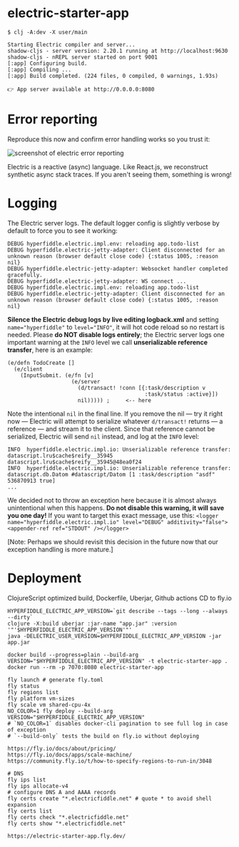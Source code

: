 # electric-starter-app

```
$ clj -A:dev -X user/main

Starting Electric compiler and server...
shadow-cljs - server version: 2.20.1 running at http://localhost:9630
shadow-cljs - nREPL server started on port 9001
[:app] Configuring build.
[:app] Compiling ...
[:app] Build completed. (224 files, 0 compiled, 0 warnings, 1.93s)

👉 App server available at http://0.0.0.0:8080
```

# Error reporting

Reproduce this now and confirm error handling works so you trust it:

![screenshot of electric error reporting](readme-electric-error-reporting-proof.png)

Electric is a reactive (async) language. Like React.js, we reconstruct synthetic async stack traces. If you aren't seeing them, something is wrong!

# Logging

The Electric server logs. The default logger config is slightly verbose by default to force you to see it working:

```
DEBUG hyperfiddle.electric.impl.env: reloading app.todo-list
DEBUG hyperfiddle.electric-jetty-adapter: Client disconnected for an unknown reason (browser default close code) {:status 1005, :reason nil}
DEBUG hyperfiddle.electric-jetty-adapter: Websocket handler completed gracefully.
DEBUG hyperfiddle.electric-jetty-adapter: WS connect ...
DEBUG hyperfiddle.electric.impl.env: reloading app.todo-list
DEBUG hyperfiddle.electric-jetty-adapter: Client disconnected for an unknown reason (browser default close code) {:status 1005, :reason nil}
```

**Silence the Electric debug logs by live editing logback.xml** and setting `name="hyperfiddle"` to `level="INFO"`, it will hot code reload so no restart is needed. Please **do NOT disable logs entirely**; the Electric server logs one important warning at the `INFO` level we call **unserializable reference transfer**, here is an example:

```
(e/defn TodoCreate []
  (e/client
    (InputSubmit. (e/fn [v]
                    (e/server
                      (d/transact! !conn [{:task/description v
                                           :task/status :active}])
                      nil))))) ;     <-- here
```

Note the intentional `nil` in the final line. If you remove the nil — try it right now — Electric will attempt to serialize whatever `d/transact!` returns — a reference — and stream it to the client. Since that reference cannot be serialized, Electric will send `nil` instead, and log at the `INFO` level:

```
INFO  hyperfiddle.electric.impl.io: Unserializable reference transfer: datascript.lru$cache$reify__35945 datascript.lru$cache$reify__35945@48ea0f24
INFO  hyperfiddle.electric.impl.io: Unserializable reference transfer: datascript.db.Datom #datascript/Datom [1 :task/description "asdf" 536870913 true]
...
```

We decided not to throw an exception here because it is almost always unintentional when this happens. **Do not disable this warning, it will save you one day!** If you want to target this exact message, use this:
`<logger name="hyperfiddle.electric.impl.io" level="DEBUG" additivity="false"><appender-ref ref="STDOUT" /></logger>`

[Note: Perhaps we should revisit this decision in the future now that our exception handling is more mature.]

# Deployment

ClojureScript optimized build, Dockerfile, Uberjar, Github actions CD to fly.io

```
HYPERFIDDLE_ELECTRIC_APP_VERSION=`git describe --tags --long --always --dirty`
clojure -X:build uberjar :jar-name "app.jar" :version '"'$HYPERFIDDLE_ELECTRIC_APP_VERSION'"'
java -DELECTRIC_USER_VERSION=$HYPERFIDDLE_ELECTRIC_APP_VERSION -jar app.jar
```

```
docker build --progress=plain --build-arg VERSION="$HYPERFIDDLE_ELECTRIC_APP_VERSION" -t electric-starter-app .
docker run --rm -p 7070:8080 electric-starter-app
```

```
fly launch # generate fly.toml
fly status
fly regions list
fly platform vm-sizes
fly scale vm shared-cpu-4x
NO_COLOR=1 fly deploy --build-arg VERSION="$HYPERFIDDLE_ELECTRIC_APP_VERSION"
# `NO_COLOR=1` disables docker-cli pagination to see full log in case of exception
# `--build-only` tests the build on fly.io without deploying

https://fly.io/docs/about/pricing/
https://fly.io/docs/apps/scale-machine/
https://community.fly.io/t/how-to-specify-regions-to-run-in/3048

# DNS
fly ips list
fly ips allocate-v4
# configure DNS A and AAAA records
fly certs create "*.electricfiddle.net" # quote * to avoid shell expansion
fly certs list
fly certs check "*.electricfiddle.net"
fly certs show "*.electricfiddle.net"

https://electric-starter-app.fly.dev/
```
